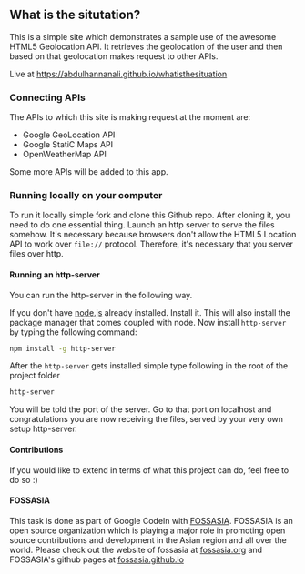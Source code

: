 ## What is the situtation?

This is a simple site which demonstrates a sample use of the awesome HTML5 Geolocation API. It retrieves the geolocation of the user and then based on that geolocation makes request to other APIs.

Live at https://abdulhannanali.github.io/whatisthesituation

### Connecting APIs

The APIs to which this site is making request at the  moment are:
- Google GeoLocation API
- Google StatiC Maps API
- OpenWeatherMap API

Some more APIs will be added to this app.


### Running locally on your computer

To run it locally simple fork and clone this Github repo. After cloning it, you need to do one essential thing. Launch an http server to serve the files somehow. It's necessary because browsers don't allow the HTML5 Location API to work over `file://` protocol. Therefore, it's necessary that you server files over http. 

#### Running an http-server
You can run the http-server in the following way.

If you don't have [node.js](https://nodejs.org) already installed. Install it. This will also install the package manager that comes coupled with node. Now install `http-server` by typing the following command:
```bash
npm install -g http-server
```

After the `http-server` gets installed simple type following in the root of the project folder
```bash
http-server
```

You will be told the port of the server. Go to that port on localhost and congratulations you are now receiving the files, served by your very own setup http-server.

#### Contributions
If you would like to extend in terms of what this project can do, feel free to do so :)

#### FOSSASIA 
This task is done as part of Google CodeIn with [FOSSASIA](https://fossasia.org). FOSSASIA is an open source organization which is playing a major role in promoting open source contributions and development in the Asian region and all over the world. Please check out the website of fossasia at [fossasia.org](http://fossasia.org) and FOSSASIA's github pages at [fossasia.github.io](https://fossasia.github.io)
